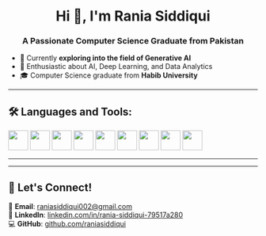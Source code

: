 <h1 align="center">Hi 👋, I'm Rania Siddiqui</h1>
<h3 align="center">A Passionate Computer Science Graduate from Pakistan</h3>

- 🌱 Currently **exploring into the field of Generative AI**  
- 🚀 Enthusiastic about AI, Deep Learning, and Data Analytics   
- 🎓 Computer Science graduate from **Habib University**  

---

## 🛠️ Languages and Tools:
<p align="left">
  <img src="https://cdn.jsdelivr.net/gh/devicons/devicon/icons/python/python-original.svg" width="40" height="40"/>
  <img src="https://cdn.jsdelivr.net/gh/devicons/devicon/icons/cplusplus/cplusplus-original.svg" width="40" height="40"/>
  <img src="https://cdn.jsdelivr.net/gh/devicons/devicon/icons/javascript/javascript-original.svg" width="40" height="40"/>
  <img src="https://cdn.jsdelivr.net/gh/devicons/devicon/icons/react/react-original.svg" width="40" height="40"/>
  <img src="https://cdn.jsdelivr.net/gh/devicons/devicon/icons/nodejs/nodejs-original.svg" width="40" height="40"/>
  <img src="https://cdn.jsdelivr.net/gh/devicons/devicon/icons/mongodb/mongodb-original.svg" width="40" height="40"/>
  <img src="https://cdn.jsdelivr.net/gh/devicons/devicon/icons/mysql/mysql-original.svg" width="40" height="40"/>
  <img src="https://cdn.jsdelivr.net/gh/devicons/devicon/icons/git/git-original.svg" width="40" height="40"/>
  <img src="https://cdn.jsdelivr.net/gh/devicons/devicon/icons/csharp/csharp-original.svg" width="40" height="40"/>
</p>



---
 

---

## 🚀 Let's Connect!
📩 **Email**: [raniasiddiqui002@gmail.com](mailto:raniasiddiqui002@gmail.com)  
🔗 **LinkedIn**: [linkedin.com/in/rania-siddiqui-79517a280](https://linkedin.com/in/rania-siddiqui-79517a280)  
💻 **GitHub**: [github.com/raniasiddiqui](https://github.com/raniasiddiqui)  

